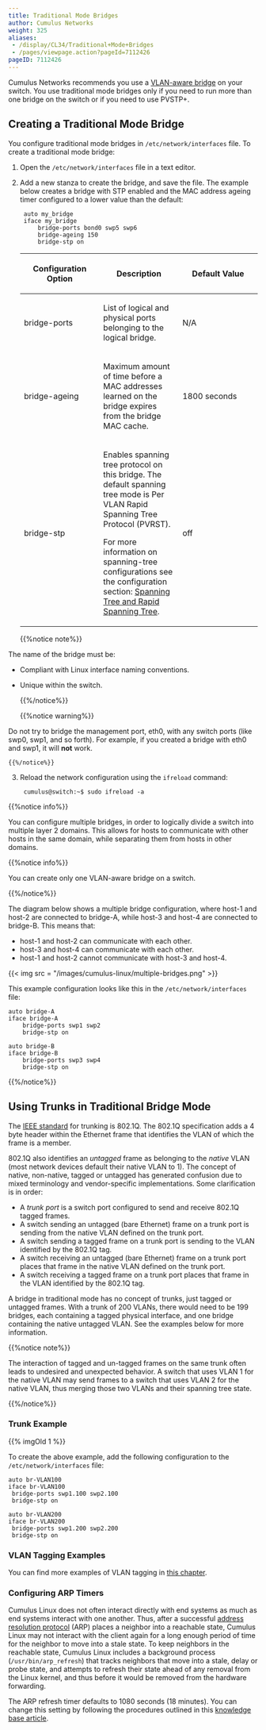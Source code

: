 ```yaml
---
title: Traditional Mode Bridges
author: Cumulus Networks
weight: 325
aliases:
 - /display/CL34/Traditional+Mode+Bridges
 - /pages/viewpage.action?pageId=7112426
pageID: 7112426
---
```

Cumulus Networks recommends you use a 
[VLAN-aware bridge](/version/cumulus-linux-343/Layer-One-and-Two/Ethernet-Bridging-VLANs/VLAN-aware-Bridge-Mode-for-Large-scale-Layer-2-Environments)
on your switch. You use traditional mode bridges only if you need to run
more than one bridge on the switch or if you need to use PVSTP+.

## Creating a Traditional Mode Bridge

You configure traditional mode bridges in `/etc/network/interfaces`
file. To create a traditional mode bridge:

1. Open the `/etc/network/interfaces` file in a text editor.

2. Add a new stanza to create the bridge, and save the file. The
    example below creates a bridge with STP enabled and the MAC address
    ageing timer configured to a lower value than the default:

        auto my_bridge
        iface my_bridge
            bridge-ports bond0 swp5 swp6
            bridge-ageing 150
            bridge-stp on

    <table>
    <colgroup>
    <col style="width: 33%" />
    <col style="width: 33%" />
    <col style="width: 33%" />
    </colgroup>
    <thead>
    <tr class="header">
    <th><p>Configuration Option</p></th>
    <th><p>Description</p></th>
    <th><p>Default Value</p></th>
    </tr>
    </thead>
    <tbody>
    <tr class="odd">
    <td><p>bridge-ports</p></td>
    <td><p>List of logical and physical ports belonging to the logical bridge.</p></td>
    <td><p>N/A</p></td>
    </tr>
    <tr class="even">
    <td><p>bridge-ageing</p></td>
    <td><p>Maximum amount of time before a MAC addresses learned on the bridge expires from the bridge MAC cache.</p></td>
    <td><p>1800 seconds</p></td>
    </tr>
    <tr class="odd">
    <td><p>bridge-stp</p></td>
    <td><p>Enables spanning tree protocol on this bridge. The default spanning tree mode is Per VLAN Rapid Spanning Tree Protocol (PVRST).</p>
    <p>For more information on spanning-tree configurations see the configuration section: <a href="/version/cumulus-linux-343/Layer-One-and-Two/Spanning-Tree-and-Rapid-Spanning-Tree">Spanning Tree and Rapid Spanning Tree</a>.</p></td>
    <td><p>off</p></td>
    </tr>
    </tbody>
    </table>

    {{%notice note%}}

The name of the bridge must be:

- Compliant with Linux interface naming conventions.
- Unique within the switch.

    {{%/notice%}}

    {{%notice warning%}}

Do not try to bridge the management port, eth0, with any switch
    ports (like swp0, swp1, and so forth). For example, if you created a
    bridge with eth0 and swp1, it will **not** work.

    {{%/notice%}}

3. Reload the network configuration using the `ifreload` command:

        cumulus@switch:~$ sudo ifreload -a

{{%notice info%}}

You can configure multiple bridges, in order to logically divide a
switch into multiple layer 2 domains. This allows for hosts to
communicate with other hosts in the same domain, while separating them
from hosts in other domains.

{{%notice info%}}

You can create only one VLAN-aware bridge on a switch.

{{%/notice%}}

The diagram below shows a multiple bridge configuration, where host-1
and host-2 are connected to bridge-A, while host-3 and host-4 are
connected to bridge-B. This means that:

- host-1 and host-2 can communicate with each other.
- host-3 and host-4 can communicate with each other.
- host-1 and host-2 cannot communicate with host-3 and host-4.

{{< img src = "/images/cumulus-linux/multiple-bridges.png" >}}

This example configuration looks like this in the
`/etc/network/interfaces` file:

    auto bridge-A
    iface bridge-A
        bridge-ports swp1 swp2
        bridge-stp on
     
    auto bridge-B
    iface bridge-B
        bridge-ports swp3 swp4
        bridge-stp on

{{%/notice%}}

## Using Trunks in Traditional Bridge Mode

The [IEEE standard](http://www.ieee802.org/1/pages/802.1Q.html) for
trunking is 802.1Q. The 802.1Q specification adds a 4 byte header within
the Ethernet frame that identifies the VLAN of which the frame is a
member.

802.1Q also identifies an *untagged* frame as belonging to the *native*
VLAN (most network devices default their native VLAN to 1). The concept
of native, non-native, tagged or untagged has generated confusion due to
mixed terminology and vendor-specific implementations. Some
clarification is in order:

- A *trunk port* is a switch port configured to send and receive
    802.1Q tagged frames.
- A switch sending an untagged (bare Ethernet) frame on a trunk port
    is sending from the native VLAN defined on the trunk port.
- A switch sending a tagged frame on a trunk port is sending to the
    VLAN identified by the 802.1Q tag.
- A switch receiving an untagged (bare Ethernet) frame on a trunk port
    places that frame in the native VLAN defined on the trunk port.
- A switch receiving a tagged frame on a trunk port places that frame
    in the VLAN identified by the 802.1Q tag.

A bridge in traditional mode has no concept of trunks, just tagged or
untagged frames. With a trunk of 200 VLANs, there would need to be 199
bridges, each containing a tagged physical interface, and one bridge
containing the native untagged VLAN. See the examples below for more
information.

{{%notice note%}}

The interaction of tagged and un-tagged frames on the same trunk often
leads to undesired and unexpected behavior. A switch that uses VLAN 1
for the native VLAN may send frames to a switch that uses VLAN 2 for the
native VLAN, thus merging those two VLANs and their spanning tree state.

{{%/notice%}}

### Trunk Example

{{% imgOld 1 %}}

To create the above example, add the following configuration to the
`/etc/network/interfaces` file:

    auto br-VLAN100
    iface br-VLAN100
     bridge-ports swp1.100 swp2.100
     bridge-stp on
     
    auto br-VLAN200
    iface br-VLAN200
     bridge-ports swp1.200 swp2.200
     bridge-stp on

### VLAN Tagging Examples

You can find more examples of VLAN tagging in 
[this chapter](/version/cumulus-linux-343/Layer-One-and-Two/Ethernet-Bridging-VLANs/VLAN-Tagging).

### Configuring ARP Timers

Cumulus Linux does not often interact directly with end systems as much
as end systems interact with one another. Thus, after a successful
[address resolution protocol](http://linux-ip.net/html/ether-arp.html)
(ARP) places a neighbor into a reachable state, Cumulus Linux may not
interact with the client again for a long enough period of time for the
neighbor to move into a stale state. To keep neighbors in the reachable
state, Cumulus Linux includes a background process
(`/usr/bin/arp_refresh`) that tracks neighbors that move into a stale,
delay or probe state, and attempts to refresh their state ahead of any
removal from the Linux kernel, and thus before it would be removed from
the hardware forwarding.

The ARP refresh timer defaults to 1080 seconds (18 minutes). You can
change this setting by following the procedures outlined in this
[knowledge base article](https://support.cumulusnetworks.com/hc/en-us/articles/202012933).
